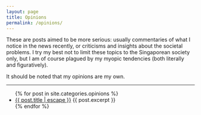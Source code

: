 ```yaml
---
layout: page
title: Opinions
permalink: /opinions/
---
```

These are posts aimed to be more serious: usually commentaries of what I notice in the news recently, or criticisms and insights about the societal problems. I try my best not to limit these topics to the Singaporean society only, but I am of course plagued by my myopic tendencies (both literally and figuratively).

It should be noted that my opinions are my own.
<hr/>
<ul class="post-list">
  {% for post in site.categories.opinions %}
      <li>
        <a class="post-link" href="{{ post.url }}">{{ post.title | escape }}</a>
        {{ post.excerpt }}
      </li>
  {% endfor %}
</ul>